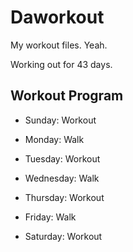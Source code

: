 # Daworkout

My workout files. Yeah.

Working out for 43 days.

## Workout Program

- Sunday: Workout
  
- Monday: Walk
  
- Tuesday: Workout
  
- Wednesday: Walk
  
- Thursday: Workout
  
- Friday: Walk
  
- Saturday: Workout
